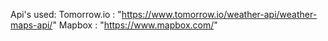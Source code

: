 
Api's used:
Tomorrow.io : "https://www.tomorrow.io/weather-api/weather-maps-api/"
Mapbox : "https://www.mapbox.com/"